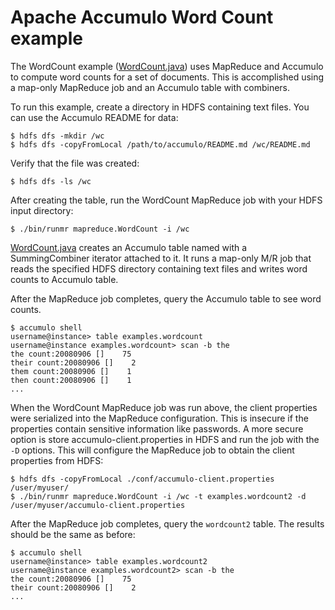 <!--
Licensed to the Apache Software Foundation (ASF) under one or more
contributor license agreements.  See the NOTICE file distributed with
this work for additional information regarding copyright ownership.
The ASF licenses this file to You under the Apache License, Version 2.0
(the "License"); you may not use this file except in compliance with
the License.  You may obtain a copy of the License at

    http://www.apache.org/licenses/LICENSE-2.0

Unless required by applicable law or agreed to in writing, software
distributed under the License is distributed on an "AS IS" BASIS,
WITHOUT WARRANTIES OR CONDITIONS OF ANY KIND, either express or implied.
See the License for the specific language governing permissions and
limitations under the License.
-->
# Apache Accumulo Word Count example

The WordCount example ([WordCount.java]) uses MapReduce and Accumulo to compute
word counts for a set of documents. This is accomplished using a map-only MapReduce
job and an Accumulo table with combiners.

To run this example, create a directory in HDFS containing text files. You can
use the Accumulo README for data:

    $ hdfs dfs -mkdir /wc
    $ hdfs dfs -copyFromLocal /path/to/accumulo/README.md /wc/README.md

Verify that the file was created:

    $ hdfs dfs -ls /wc

After creating the table, run the WordCount MapReduce job with your HDFS input directory:

    $ ./bin/runmr mapreduce.WordCount -i /wc

[WordCount.java] creates an Accumulo table named with a SummingCombiner iterator
attached to it. It runs a map-only M/R job that reads the specified HDFS directory containing text files and
writes word counts to Accumulo table.

After the MapReduce job completes, query the Accumulo table to see word counts.

    $ accumulo shell
    username@instance> table examples.wordcount
    username@instance examples.wordcount> scan -b the
    the count:20080906 []    75
    their count:20080906 []    2
    them count:20080906 []    1
    then count:20080906 []    1
    ...

When the WordCount MapReduce job was run above, the client properties were serialized
into the MapReduce configuration.  This is insecure if the properties contain sensitive 
information like passwords. A more secure option is store accumulo-client.properties
in HDFS and run the job with the `-D` options.  This will configure the MapReduce job
to obtain the client properties from HDFS:

    $ hdfs dfs -copyFromLocal ./conf/accumulo-client.properties /user/myuser/
    $ ./bin/runmr mapreduce.WordCount -i /wc -t examples.wordcount2 -d /user/myuser/accumulo-client.properties

After the MapReduce job completes, query the `wordcount2` table. The results should
be the same as before:

    $ accumulo shell
    username@instance> table examples.wordcount2
    username@instance examples.wordcount2> scan -b the
    the count:20080906 []    75
    their count:20080906 []    2
    ...


[WordCount.java]: ../src/main/java/org/apache/accumulo/examples/mapreduce/WordCount.java
